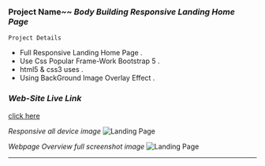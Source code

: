 ### Project Name~~   _Body Building Responsive Landing Home Page_

``` Project Details ```
- Full Responsive Landing Home Page .
- Use Css Popular Frame-Work Bootstrap 5 .
- html5 & css3 uses .
- Using BackGround Image Overlay Effect .

### _Web-Site Live Link_
[click here](http://192.168.0.103:5500/index.html)

_Responsive all device image_
![Landing Page](images/markdwon/responsive.PNG)

_Webpage Overview full screenshot image_
![Landing Page](images/markdwon/body-building-home-page.png)

---